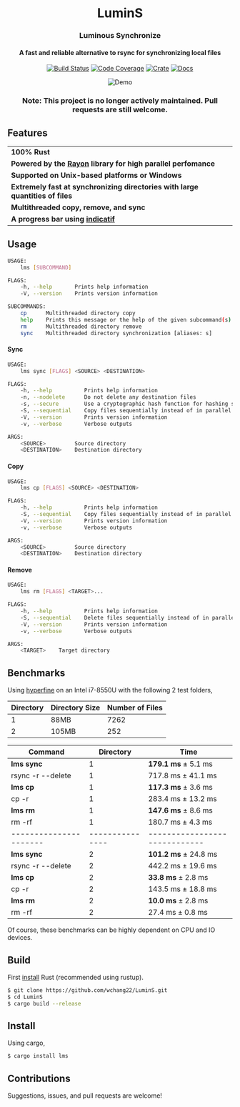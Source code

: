 <h1 align="center">LuminS</h1>
<h3 align="center">Luminous Synchronize</h3>
<h4 align="center">A fast and reliable alternative to rsync for synchronizing local files</h4>

<p align="center">
  <a href="https://travis-ci.org/wchang22/LuminS"><img src="https://travis-ci.org/wchang22/LuminS.svg?branch=master" alt="Build Status" /></a>
  <a href="https://codecov.io/gh/wchang22/LuminS"><img src="https://codecov.io/gh/wchang22/LuminS/branch/master/graph/badge.svg" alt="Code Coverage" /></a>
  <a href="https://crates.io/crates/lms"><img src="https://img.shields.io/crates/v/lms.svg" alt="Crate" /></a>
  <a href="https://docs.rs/lms"><img src="https://docs.rs/lms/badge.svg" alt="Docs" /></a>
</p>
<p align="center">
  <img src="examples/lumins.gif" alt="Demo"
</p>

<h3 align="center"><b>Note</b>: This project is no longer actively maintained. Pull requests are still welcome.</h3>

## Features

<table>
    <tr><td><b>100% Rust</b></td></tr>
    <tr><td><b>Powered by the <a href="https://github.com/rayon-rs/rayon">Rayon</a> library for high parallel perfomance</b></td></tr>
    <tr><td><b>Supported on Unix-based platforms or Windows</b></td></tr>
    <tr><td><b>Extremely fast at synchronizing directories with large quantities of files</b></td></tr>
    <tr><td><b>Multithreaded copy, remove, and sync</b></td></tr>
    <tr><td><b>A progress bar using <a href="https://github.com/mitsuhiko/indicatif">indicatif</a></b></td></tr>
</table>


## Usage

```bash
USAGE:
    lms [SUBCOMMAND]

FLAGS:
    -h, --help       Prints help information
    -V, --version    Prints version information

SUBCOMMANDS:
    cp      Multithreaded directory copy
    help    Prints this message or the help of the given subcommand(s)
    rm      Multithreaded directory remove
    sync    Multithreaded directory synchronization [aliases: s]
```
#### Sync

```bash
USAGE:
    lms sync [FLAGS] <SOURCE> <DESTINATION>

FLAGS:
    -h, --help          Prints help information
    -n, --nodelete      Do not delete any destination files
    -s, --secure        Use a cryptographic hash function for hashing similar files
    -S, --sequential    Copy files sequentially instead of in parallel
    -V, --version       Prints version information
    -v, --verbose       Verbose outputs

ARGS:
    <SOURCE>         Source directory
    <DESTINATION>    Destination directory
```

#### Copy

```bash
USAGE:
    lms cp [FLAGS] <SOURCE> <DESTINATION>

FLAGS:
    -h, --help          Prints help information
    -S, --sequential    Copy files sequentially instead of in parallel
    -V, --version       Prints version information
    -v, --verbose       Verbose outputs

ARGS:
    <SOURCE>         Source directory
    <DESTINATION>    Destination directory
```

#### Remove

```bash
USAGE:
    lms rm [FLAGS] <TARGET>...

FLAGS:
    -h, --help          Prints help information
    -S, --sequential    Delete files sequentially instead of in parallel
    -V, --version       Prints version information
    -v, --verbose       Verbose outputs

ARGS:
    <TARGET>    Target directory
```

## Benchmarks

Using [hyperfine](https://github.com/sharkdp/hyperfine) on an Intel i7-8550U with the following 2 test folders,

| Directory | Directory Size | Number of Files |
| --------- | -------------- | --------------- |
| 1         | 88MB           | 7262            |
| 2         | 105MB          | 252             |

| Command                | Directory       | Time                          |
| ---------------------- | --------------- | ----------------------------- |
| **lms sync**           | 1               | **179.1 ms** ± 5.1 ms         |
| rsync -r --delete      | 1               | 717.8 ms ± 41.1 ms            |
| **lms cp**             | 1               | **117.3 ms** ± 3.6 ms         |
| cp -r                  | 1               | 283.4 ms ± 13.2 ms            |
| **lms rm**             | 1               | **147.6 ms** ± 8.6 ms         |
| rm -rf                 | 1               | 180.7 ms ± 4.3 ms             |
| ---------------------- | --------------- | ----------------------------- |
| **lms sync**           | 2               | **101.2 ms** ± 24.8 ms        |
| rsync -r --delete      | 2               | 442.2 ms ± 19.6 ms            |
| **lms cp**             | 2               | **33.8 ms** ± 2.8 ms          |
| cp -r                  | 2               | 143.5 ms ± 18.8 ms            |
| **lms rm**             | 2               | **10.0 ms** ± 2.8 ms          |
| rm -rf                 | 2               | 27.4 ms ± 0.8 ms              |

Of course, these benchmarks can be highly dependent on CPU and IO devices.

## Build

First [install](https://www.rust-lang.org/tools/install) Rust (recommended using rustup).

```zsh
$ git clone https://github.com/wchang22/LuminS.git
$ cd LuminS
$ cargo build --release
```

## Install

Using cargo,

```bash
$ cargo install lms
```

## Contributions

Suggestions, issues, and pull requests are welcome!